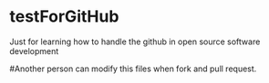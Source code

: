 # testForGitHub
Just for learning how to handle the github in open source software development


#Another person can modify this files when fork and pull request.
